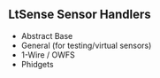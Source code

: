 ## LtSense Sensor Handlers

* Abstract Base
* General (for testing/virtual sensors)
* 1-Wire / OWFS
* Phidgets
